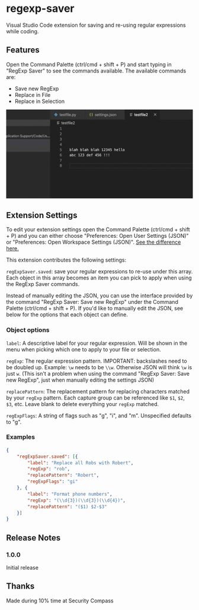 # regexp-saver

Visual Studio Code extension for saving and re-using regular expressions while coding.

## Features

Open the Command Palette (ctrl/cmd + shift + P) and start typing in "RegExp Saver" to see the commands available. The available commands are:

- Save new RegExp
- Replace in File
- Replace in Selection

![recording](recording.gif)

## Extension Settings

To edit your extension settings open the Command Palette (ctrl/cmd + shift + P) and you can either
choose "Preferences: Open User Settings (JSON)" or "Preferences: Open Workspace Settings (JSON)".
[See the difference here.](https://code.visualstudio.com/docs/getstarted/settings)

This extension contributes the following settings:

`regExpSaver.saved`: save your regular expressions to re-use under this array. Each object in this array becomes an item you can pick to apply when using the RegExp Saver commands.

Instead of manually editing the JSON, you can use the interface provided by the command "RegExp Saver: Save new RegExp" under the Command Palette (ctrl/cmd + shift + P). If you'd like to manually edit the JSON, see below for the options that each object can define.

### Object options

`label`:
A descriptive label for your regular expression. Will be shown in the menu
when picking which one to apply to your file or selection.

`regExp`:
The regular expression pattern.
IMPORTANT: backslashes need to be doubled up. Example: `\w` needs to be `\\w`.
Otherwise JSON will think `\w` is just `w`.
(This isn't a problem when using the command "RegExp Saver: Save new RegExp", just when manually editing the settings JSON)

`replacePattern`:
The replacement pattern for replacing characters matched by your `regExp` pattern.
Each capture group can be referenced like `$1`, `$2`, `$3`, etc.
Leave blank to delete everything your `regExp` matched.

`regExpFlags`:
A string of flags such as "g", "i", and "m". Unspecified defaults to "g".

### Examples

```json
{
    "regExpSaver.saved": [{
        "label": "Replace all Robs with Robert",
        "regExp": "rob",
        "replacePattern": "Robert",
        "regExpFlags": "gi"
    }, {
        "label": "Format phone numbers",
        "regExp": "(\\d{3})(\\d{3})(\\d{4})",
        "replacePattern": "($1) $2-$3"
    }]
}
```

## Release Notes

### 1.0.0

Initial release

## Thanks

Made during 10% time at Security Compass

